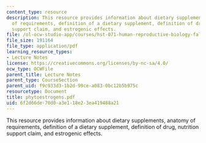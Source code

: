 ```yaml
---
content_type: resource
description: This resource provides information about dietary supplements, anatomy
  of requirements, definition of a dietary supplement, definition of drug, nutrition
  support claim, and estrogenic effects.
file: /ol-ocw-studio-app/courses/hst-071-human-reproductive-biology-fall-2005/6f2d66de70d0a3e118e23ea419488a21_phytoestrogens.pdf
file_size: 191164
file_type: application/pdf
learning_resource_types:
- Lecture Notes
license: https://creativecommons.org/licenses/by-nc-sa/4.0/
ocw_type: OCWFile
parent_title: Lecture Notes
parent_type: CourseSection
parent_uid: f9c933d3-1b2d-99ce-a083-0bc12b5b975c
resourcetype: Document
title: phytoestrogens.pdf
uid: 6f2d66de-70d0-a3e1-18e2-3ea419488a21
---
```

This resource provides information about dietary supplements, anatomy of requirements, definition of a dietary supplement, definition of drug, nutrition support claim, and estrogenic effects.